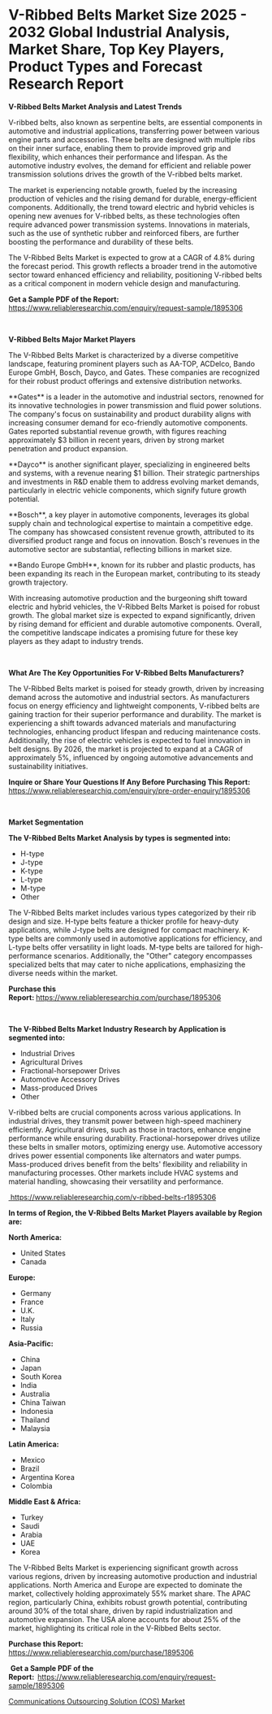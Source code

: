 <p><h1>V-Ribbed Belts Market Size 2025 - 2032 Global Industrial Analysis, Market Share, Top Key Players, Product Types and Forecast Research Report</h1></p><p><strong>V-Ribbed Belts Market Analysis and Latest Trends</strong></p>
<p><p>V-ribbed belts, also known as serpentine belts, are essential components in automotive and industrial applications, transferring power between various engine parts and accessories. These belts are designed with multiple ribs on their inner surface, enabling them to provide improved grip and flexibility, which enhances their performance and lifespan. As the automotive industry evolves, the demand for efficient and reliable power transmission solutions drives the growth of the V-ribbed belts market.</p><p>The market is experiencing notable growth, fueled by the increasing production of vehicles and the rising demand for durable, energy-efficient components. Additionally, the trend toward electric and hybrid vehicles is opening new avenues for V-ribbed belts, as these technologies often require advanced power transmission systems. Innovations in materials, such as the use of synthetic rubber and reinforced fibers, are further boosting the performance and durability of these belts.</p><p>The V-Ribbed Belts Market is expected to grow at a CAGR of 4.8% during the forecast period. This growth reflects a broader trend in the automotive sector toward enhanced efficiency and reliability, positioning V-ribbed belts as a critical component in modern vehicle design and manufacturing.</p></p>
<p><strong>Get a Sample PDF of the Report:&nbsp;</strong> <a href="https://www.reliableresearchiq.com/enquiry/request-sample/1895306?utm_campaign=3279&utm_medium=2&utm_source=Github&utm_content=ia&utm_term=28032025&utm_id=v-ribbed-belts">https://www.reliableresearchiq.com/enquiry/request-sample/1895306</a></p>
<p>&nbsp;</p>
<p><strong>V-Ribbed Belts Major Market Players</strong></p>
<p><p>The V-Ribbed Belts Market is characterized by a diverse competitive landscape, featuring prominent players such as AA-TOP, ACDelco, Bando Europe GmbH, Bosch, Dayco, and Gates. These companies are recognized for their robust product offerings and extensive distribution networks.</p><p>**Gates** is a leader in the automotive and industrial sectors, renowned for its innovative technologies in power transmission and fluid power solutions. The company's focus on sustainability and product durability aligns with increasing consumer demand for eco-friendly automotive components. Gates reported substantial revenue growth, with figures reaching approximately $3 billion in recent years, driven by strong market penetration and product expansion.</p><p>**Dayco** is another significant player, specializing in engineered belts and systems, with a revenue nearing $1 billion. Their strategic partnerships and investments in R&D enable them to address evolving market demands, particularly in electric vehicle components, which signify future growth potential.</p><p>**Bosch**, a key player in automotive components, leverages its global supply chain and technological expertise to maintain a competitive edge. The company has showcased consistent revenue growth, attributed to its diversified product range and focus on innovation. Bosch's revenues in the automotive sector are substantial, reflecting billions in market size.</p><p>**Bando Europe GmbH**, known for its rubber and plastic products, has been expanding its reach in the European market, contributing to its steady growth trajectory.</p><p>With increasing automotive production and the burgeoning shift toward electric and hybrid vehicles, the V-Ribbed Belts Market is poised for robust growth. The global market size is expected to expand significantly, driven by rising demand for efficient and durable automotive components. Overall, the competitive landscape indicates a promising future for these key players as they adapt to industry trends.</p></p>
<p>&nbsp;</p>
<p><strong>What Are The Key Opportunities For V-Ribbed Belts Manufacturers?</strong></p>
<p><p>The V-Ribbed Belts market is poised for steady growth, driven by increasing demand across the automotive and industrial sectors. As manufacturers focus on energy efficiency and lightweight components, V-ribbed belts are gaining traction for their superior performance and durability. The market is experiencing a shift towards advanced materials and manufacturing technologies, enhancing product lifespan and reducing maintenance costs. Additionally, the rise of electric vehicles is expected to fuel innovation in belt designs. By 2026, the market is projected to expand at a CAGR of approximately 5%, influenced by ongoing automotive advancements and sustainability initiatives.</p></p>
<p><strong>Inquire or Share Your Questions If Any Before Purchasing This Report:</strong> <a href="https://www.reliableresearchiq.com/enquiry/pre-order-enquiry/1895306?utm_campaign=3279&utm_medium=2&utm_source=Github&utm_content=ia&utm_term=28032025&utm_id=v-ribbed-belts">https://www.reliableresearchiq.com/enquiry/pre-order-enquiry/1895306</a></p>
<p>&nbsp;</p>
<p><strong>Market Segmentation</strong></p>
<p><strong>The V-Ribbed Belts Market Analysis by types is segmented into:</strong></p>
<p><ul><li>H-type</li><li>J-type</li><li>K-type</li><li>L-type</li><li>M-type</li><li>Other</li></ul></p>
<p><p>The V-Ribbed Belts market includes various types categorized by their rib design and size. H-type belts feature a thicker profile for heavy-duty applications, while J-type belts are designed for compact machinery. K-type belts are commonly used in automotive applications for efficiency, and L-type belts offer versatility in light loads. M-type belts are tailored for high-performance scenarios. Additionally, the "Other" category encompasses specialized belts that may cater to niche applications, emphasizing the diverse needs within the market.</p></p>
<p><strong>Purchase this Report:&nbsp;</strong><a href="https://www.reliableresearchiq.com/purchase/1895306?utm_campaign=3279&utm_medium=2&utm_source=Github&utm_content=ia&utm_term=28032025&utm_id=v-ribbed-belts">https://www.reliableresearchiq.com/purchase/1895306</a></p>
<p>&nbsp;</p>
<p><strong>The V-Ribbed Belts Market Industry Research by Application is segmented into:</strong></p>
<p><ul><li>Industrial Drives</li><li>Agricultural Drives</li><li>Fractional-horsepower Drives</li><li>Automotive Accessory Drives</li><li>Mass-produced Drives</li><li>Other</li></ul></p>
<p><p>V-ribbed belts are crucial components across various applications. In industrial drives, they transmit power between high-speed machinery efficiently. Agricultural drives, such as those in tractors, enhance engine performance while ensuring durability. Fractional-horsepower drives utilize these belts in smaller motors, optimizing energy use. Automotive accessory drives power essential components like alternators and water pumps. Mass-produced drives benefit from the belts' flexibility and reliability in manufacturing processes. Other markets include HVAC systems and material handling, showcasing their versatility and performance.</p></p>
<p><a href="https://www.reliableresearchiq.com/v-ribbed-belts-r1895306?utm_campaign=3279&utm_medium=2&utm_source=Github&utm_content=ia&utm_term=28032025&utm_id=v-ribbed-belts">&nbsp;https://www.reliableresearchiq.com/v-ribbed-belts-r1895306</a></p>
<p><strong>In terms of Region, the V-Ribbed Belts Market Players available by Region are:</strong></p>
<p>
    <p> <strong> North America: </strong>
        <ul>
            <li>United States</li>
            <li>Canada</li>
        </ul>
        </p> 
    <p> <strong> Europe: </strong>
        <ul>
            <li>Germany</li>
            <li>France</li>
            <li>U.K.</li>
            <li>Italy</li>
            <li>Russia</li>
        </ul>
        </p> 
    <p> <strong> Asia-Pacific: </strong>
        <ul>
            <li>China</li>
            <li>Japan</li>
            <li>South Korea</li>
            <li>India</li>
            <li>Australia</li>
            <li>China Taiwan</li>
            <li>Indonesia</li>
            <li>Thailand</li>
            <li>Malaysia</li>
        </ul>
        </p> 
    <p> <strong> Latin America: </strong>
        <ul>
            <li>Mexico</li>
            <li>Brazil</li>
            <li>Argentina Korea</li>
            <li>Colombia</li>
        </ul>
        </p> 
    <p> <strong> Middle East & Africa: </strong>
        <ul>
            <li>Turkey</li>
            <li>Saudi</li>
            <li>Arabia</li>
            <li>UAE</li>
            <li>Korea</li>
        </ul>
    </p>
    </p>
<p><p>The V-Ribbed Belts Market is experiencing significant growth across various regions, driven by increasing automotive production and industrial applications. North America and Europe are expected to dominate the market, collectively holding approximately 55% market share. The APAC region, particularly China, exhibits robust growth potential, contributing around 30% of the total share, driven by rapid industrialization and automotive expansion. The USA alone accounts for about 25% of the market, highlighting its critical role in the V-Ribbed Belts sector.</p></p>
<p><strong>Purchase this Report: </strong><a href="https://www.reliableresearchiq.com/purchase/1895306?utm_campaign=3279&utm_medium=2&utm_source=Github&utm_content=ia&utm_term=28032025&utm_id=v-ribbed-belts">https://www.reliableresearchiq.com/purchase/1895306</a></p>
<p>&nbsp;<strong>Get a Sample PDF of the Report:&nbsp;&nbsp;</strong><a href="https://www.reliableresearchiq.com/enquiry/request-sample/1895306?utm_campaign=3279&utm_medium=2&utm_source=Github&utm_content=ia&utm_term=28032025&utm_id=v-ribbed-belts">https://www.reliableresearchiq.com/enquiry/request-sample/1895306</a></p>
<p><strong></strong></p>
<p><p><a href="https://github.com/felishtimoti/Market-Research-Report-List-1/blob/main/communications-outsourcing-solution-cos-market.md?utm_campaign=3279&utm_medium=2&utm_source=Github&utm_content=ia&utm_term=28032025&utm_id=v-ribbed-belts">Communications Outsourcing Solution (COS) Market</a></p></p>